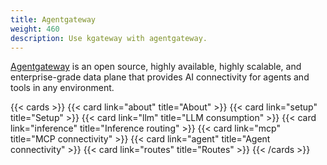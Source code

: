 ```yaml
---
title: Agentgateway
weight: 460
description: Use kgateway with agentgateway. 
---
```


[Agentgateway](https://agentgateway.dev/) is an open source, highly available, highly scalable, and enterprise-grade data plane that provides AI connectivity for agents and tools in any environment.

{{< cards >}}
  {{< card link="about" title="About" >}}
  {{< card link="setup" title="Setup" >}}
  {{< card link="llm" title="LLM consumption" >}}
  {{< card link="inference" title="Inference routing" >}}
  {{< card link="mcp" title="MCP connectivity" >}}
  {{< card link="agent" title="Agent connectivity" >}}
  {{< card link="routes" title="Routes" >}}
{{< /cards >}}
